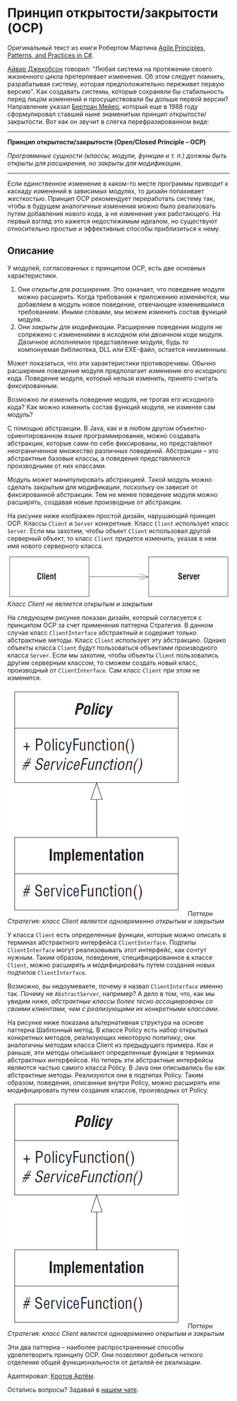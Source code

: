 # Принцип открытости/закрытости (OCP)

Оригинальный текст из книги Робертом Мартина [Agile Principles, Patterns, and Practices in C#](https://www.amazon.com/Agile-Principles-Patterns-Practices-C/dp/0131857258).

[Айвар Джекобсон](https://www.amazon.com/Object-Oriented-Software-Engineering-Approach/dp/0201544350) говорил: "Любая система на протяжении своего жизненного цикла претерпевает изменения. Об этом следует помнить, разрабатывая систему, которая предположительно переживет первую версию". Как создавать системы, которые сохраняли бы стабильность перед  лицом изменений и просуществовали бы дольше первой версии? Направление указал [Бертран Мейер](https://www.amazon.com/Object-Oriented-Software-Construction-Prentice-Hall-International/dp/0136290493), который еще в 1988 году сформулировал ставший ныне знаменитым принцип открытости/закрытости. Вот как он звучит в слегка перефразированном виде:

---
**Принцип открытости/закрытости (Open/Closed Principle – OCP)**

*Программные сущности (классы, модули, функции и т. п.) должны быть открыты для расширения, но закрыты для модификации.*

---

Если единственное изменение в каком-то месте программы приводит к каскаду изменений в зависимых модулях, то дизайн попахивает жесткостью. Принцип OCP рекомендует переработать систему так, чтобы в будущем аналогичные изменения можно было реализовать путем добавления нового кода, а не изменения уже работающего. На первый
взгляд это кажется недостижимым идеалом, но существуют относительно простые и эффективные способы приблизиться к нему.

## Описание

У модулей, согласованных с принципом OCP, есть две основных характеристики.

1. Они *открыты для расширения*. Это означает, что поведение модуля можно расширить. Когда требования к приложению изменяются, мы добавляем в модуль новое поведение, отвечающее изменившимся требованиям. Иными словами, мы можем изменить состав функций модуля.
1. Они *закрыты для модификации*. Расширение поведения модуля не сопряжено с изменениями в исходном или двоичном коде модуля. Двоичное исполняемое представление модуля, будь то компонуемая библиотека, DLL или EXE-файл, остается неизменным.

Может показаться, что эти характеристики противоречивы. Обычно расширение поведения модуля предполагает изменение его исходного
кода. Поведение модуля, который нельзя изменить, принято считать фиксированным.

Возможно ли изменить поведение модуля, не трогая его исходного кода? Как можно изменить состав функций модуля, не изменяя сам модуль?

С помощью абстракции. В Java, как и в любом другом объектно-ориентированном языке программирования, можно создавать абстракции, которые сами по себе фиксированы, но представляют неограниченное множество различных поведений. Абстракции – это абстрактные базовые классы, а поведения представляются производными от них классами.

Модуль может манипулировать абстракцией. Такой модуль можно сделать закрытым для модификации, поскольку он зависит от фиксированной абстракции. Тем не менее поведение модуля можно расширять, создавая новые производные от абстракции.

На рисунке ниже изображен простой дизайн, нарушающий принцип OCP. Классы ```Client``` и ```Server``` конкретные. Класс ```Client``` использует класс ```Server```. Если мы захотим, чтобы объект ```Client``` использовал другой серверный объект, то класс ```Client``` придется изменить, указав в нем имя нового серверного класса.

![_](./img/solid/ocp-img-01.png)
*Класс Client не является открытым и закрытым*

На следующем рисунке показан дизайн, который согласуется с принципом OCP за счет применения паттерна Стратегия. В данном случае класс ```ClientInterface``` абстрактный и содержит только абстрактные методы. Класс ```Client``` использует эту абстракцию. Однако объекты класса ```Client``` будут пользоваться объектами производного класса ```Server```. Если мы захотим, чтобы объекты ```Client``` пользовались другим серверным классом, то сможем создать новый класс, производный от ```ClientInterface```. Сам класс ```Client``` при этом не изменится.

![_](./img/solid/ocp-img-03.png)
*Паттерн Стратегия: класс Client является одновременно открытым и закрытым*

У класса ```Client``` есть определенные функции, которые можно описать в терминах абстрактного интерфейса ```ClientInterface```. Подтипы ```ClientInterface``` могут реализовывать этот интерфейс, как сочтут нужным. Таким образом, поведение, специфицированное в классе ```Client```, можно расширять и модифицировать путем создания новых подтипов ```ClientInterface```.

Возможно, вы недоумеваете, почему я назвал ```ClientInterface``` именно так. Почему не ```AbstractServer```, например? А дело в том, что, как мы увидим ниже, *абстрактные классы более тесно ассоциированы со своими клиентами, чем с реализующими их конкретными классами*.

На рисунке ниже показана альтернативная структура на основе паттерна Шаблонный метод. В классе Policy есть набор открытых конкретных методов, реализующих некоторую политику; они аналогичны методам класса Client из предыдущего примера. Как и раньше, эти методы описывают определенные функции в терминах абстрактных интерфейсов. Но теперь эти абстрактные интерфейсы являются частью самого класса Policy. В Java они описывались бы как абстрактные методы. Реализуются они в подтипах Policy. Таким образом, поведения, описанные внутри Policy, можно расширять или модифицировать путем создания классов, производных от Policy.

![_](./img/solid/ocp-img-03.png)
*Паттерн Стратегия: класс Client является одновременно открытым и закрытым*

Эти два паттерна – наиболее распространенные способы удовлетворить принципу OCP. Они позволяют добиться четкого отделения общей функциональности от деталей ее реализации.

Адаптировал: [Кротов Артём](https://fb.com/artem.v.krotov).

Остались вопросы? Задавай в [нашем чате](https://t.me/technicalexcellenceru).
